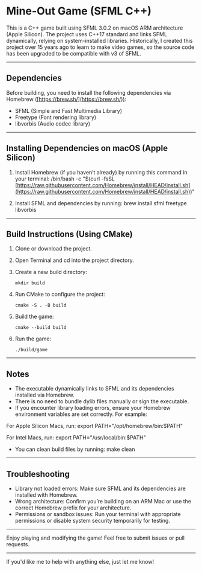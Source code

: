 # Mine-Out Game (SFML C++)

This is a C++ game built using SFML 3.0.2 on macOS ARM architecture (Apple Silicon).
The project uses C++17 standard and links SFML dynamically, relying on system-installed libraries.
Historically, I created this project over 15 years ago to learn to make video games, so the source
code has been upgraded to be compatible with v3 of SFML.

---

## Dependencies

Before building, you need to install the following dependencies via Homebrew ([https://brew.sh/](https://brew.sh/)):

* SFML (Simple and Fast Multimedia Library)
* Freetype (Font rendering library)
* libvorbis (Audio codec library)

---

## Installing Dependencies on macOS (Apple Silicon)

1. Install Homebrew (if you haven’t already) by running this command in your terminal:
   /bin/bash -c "$(curl -fsSL [https://raw.githubusercontent.com/Homebrew/install/HEAD/install.sh](https://raw.githubusercontent.com/Homebrew/install/HEAD/install.sh))"

2. Install SFML and dependencies by running:
   brew install sfml freetype libvorbis

---

## Build Instructions (Using CMake)

1. Clone or download the project.

2. Open Terminal and cd into the project directory.

3. Create a new build directory:

   `mkdir build`

4. Run CMake to configure the project:

   `cmake -S . -B build`

5. Build the game:

   `cmake --build build`

6. Run the game:

   `./build/game`

---

## Notes

* The executable dynamically links to SFML and its dependencies installed via Homebrew.
* There is no need to bundle dylib files manually or sign the executable.
* If you encounter library loading errors, ensure your Homebrew environment variables are set correctly. For example:

For Apple Silicon Macs, run:
export PATH="/opt/homebrew/bin:$PATH"

For Intel Macs, run:
export PATH="/usr/local/bin:$PATH"

* You can clean build files by running:
  make clean

---

## Troubleshooting

* Library not loaded errors: Make sure SFML and its dependencies are installed with Homebrew.
* Wrong architecture: Confirm you’re building on an ARM Mac or use the correct Homebrew prefix for your architecture.
* Permissions or sandbox issues: Run your terminal with appropriate permissions or disable system security temporarily for testing.

---

Enjoy playing and modifying the game! Feel free to submit issues or pull requests.

---

If you'd like me to help with anything else, just let me know!
